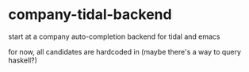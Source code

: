 # company-tidal-backend
start at a company auto-completion backend for tidal and emacs


for now, all candidates are hardcoded in (maybe there's a way to query haskell?)
